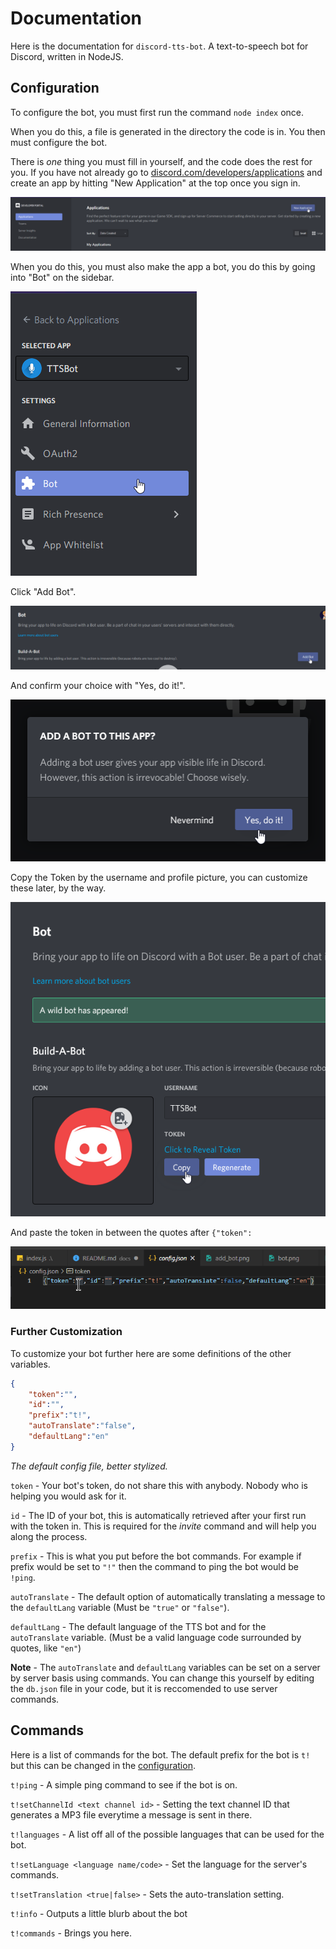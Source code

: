 # Documentation
Here is the documentation for ``discord-tts-bot``. A text-to-speech bot for Discord, written in NodeJS.

## Configuration
To configure the bot, you must first run the command ``node index`` once.

When you do this, a file is generated in the directory the code is in. You then must configure the bot.

There is *one* thing you must fill in yourself, and the code does the rest for you. If you have not already go to [discord.com/developers/applications](https://discord.com/developers/applications) and create an app by hitting "New Application" at the top once you sign in.

![Here is where you find "New Application", where the cursor is](/docs/assets/new_app.png)

When you do this, you must also make the app a bot, you do this by going into "Bot" on the sidebar.

![Bot, pictured where the cursor is](/docs/assets/bot.png)

Click "Add Bot".

!["Add Bot"](/docs/assets/add_bot.png)

And confirm your choice with "Yes, do it!".

!["Yes, do it!"](/docs/assets/do_it.png)

Copy the Token by the username and profile picture, you can customize these later, by the way.

![Copy the token by the username and profile picture](/docs/assets/token.png)

And paste the token in between the quotes after ``{"token":``

![Put the token where the cursor is](/docs/assets/paste.png)

### Further Customization

To customize your bot further here are some definitions of the other variables.

```json
{
    "token":"",
    "id":"",
    "prefix":"t!",
    "autoTranslate":"false",
    "defaultLang":"en"
}
```

*The default config file, better stylized.*

``token`` - Your bot's token, do not share this with anybody. Nobody who is helping you would ask for it.

``id`` - The ID of your bot, this is automatically retrieved after your first run with the token in. This is required for the *invite* command and will help you along the process.

``prefix`` - This is what you put before the bot commands. For example if prefix would be set to ``"!"`` then the command to ping the bot would be ``!ping``.

``autoTranslate`` - The default option of automatically translating a message to the ``defaultLang`` variable (Must be ``"true"`` or ``"false"``).

``defaultLang`` - The default language of the TTS bot and for the ``autoTranslate`` variable. (Must be a valid language code surrounded by quotes, like ``"en"``)

**Note** - The ``autoTranslate`` and ``defaultLang`` variables can be set on a server by server basis using commands. You can change this yourself by editing the ``db.json`` file in your code, but it is reccomended to use server commands.

## Commands
Here is a list of commands for the bot. The default prefix for the bot is ``t!`` but this can be changed in the [configuration](#configuration).

``t!ping`` - A simple ping command to see if the bot is on.

``t!setChannelId <text channel id>`` - Setting the text channel ID that generates a MP3 file everytime a message is sent in there.

``t!languages`` - A list off all of the possible languages that can be used for the bot.

``t!setLanguage <language name/code>`` - Set the language for the server's commands.

``t!setTranslation <true|false>`` - Sets the auto-translation setting.

``t!info`` - Outputs a little blurb about the bot

``t!commands`` - Brings you here.